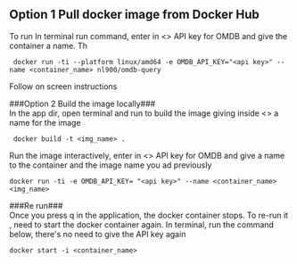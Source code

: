 ## Option 1 Pull docker image from Docker Hub </br>
To run
In terminal run command, enter in <> API key for OMDB and give the container a name.
Th
```shell
 docker run -ti --platform linux/amd64 -e OMDB_API_KEY="<api key>" --name <container_name> nl900/omdb-query
 ```
Follow on screen instructions

###Option 2 Build the image locally###</br>
In the app dir, open terminal and run to build the image giving inside <> a name for the image
```shell
 docker build -t <img_name> . 
 ```

Run the image interactively, enter in <> API key for OMDB and give a name to the container and the image name you ad previously
```shell
docker run -ti -e OMDB_API_KEY= "<api key>" --name <container_name> <img_name>
```

###Re run###</br>
Once you press q in the application, the docker container stops.
To re-run it , need to start the docker container again.
In terminal, run the command below, there's no need to give the API key again
```shell
docker start -i <container_name>
```
